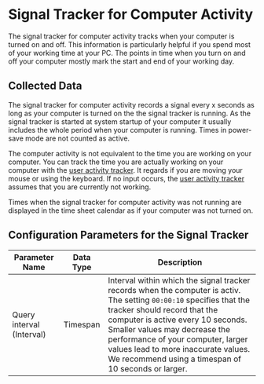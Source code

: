 # Signal Tracker for Computer Activity

The signal tracker for computer activity tracks when your computer is turned on and off. This information is particularly helpful if you spend most of your working time at your PC. The points in time when you turn on and off your computer mostly mark the start and end of your working day.

## Collected Data

The signal tracker for computer activity records a signal every x seconds as long as your computer is turned on the the signal tracker is running. As the signal tracker is started at system startup of your computer it usually includes the whole period when your computer is running. Times in power-save mode are not counted as active.

The computer activity is not equivalent to the time you are working on your computer. You can track the time you are actually working on your computer with the [user activity tracker](user-activity.md). It regards if you are moving your mouse or using the keyboard. If no input occurs, the [user activity tracker](user-activity.md) assumes that you are currently not working.

Times when the signal tracker for computer activity was not running are displayed in the time sheet calendar as if your computer was not turned on.

## Configuration Parameters for the Signal Tracker

Parameter Name | Data Type | Description
--- | --- | ---
Query interval (Interval) | Timespan | Interval within which the signal tracker records when the computer is activ. The setting `00:00:10` specifies that the tracker should record that the computer is active every 10 seconds. Smaller values may decrease the performance of your computer, larger values lead to more inaccurate values. We recommend using a timespan of 10 seconds or larger.